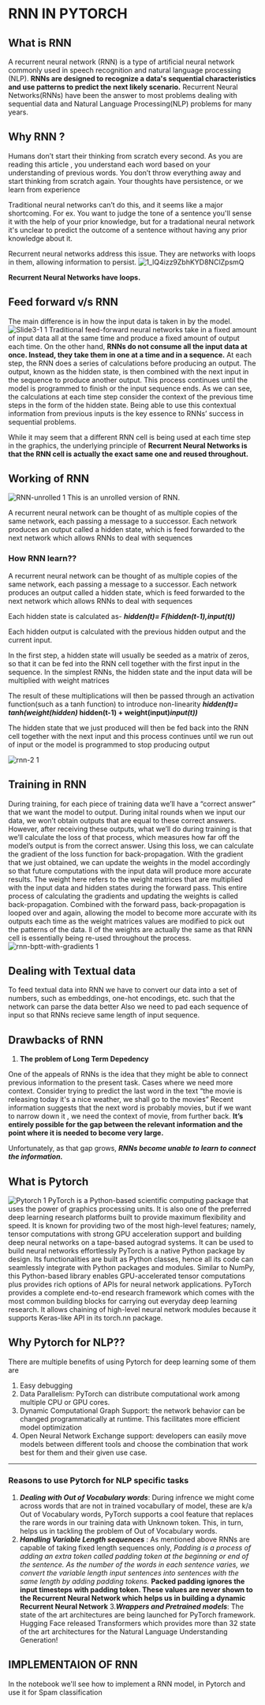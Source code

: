 # RNN IN PYTORCH

##  What is RNN
A recurrent neural network (RNN) is a type of artificial neural network commonly used in speech recognition and natural language processing (NLP). 
**RNNs are designed to recognize a data's sequential characteristics and use patterns to predict the next likely scenario.**
Recurrent Neural Networks(RNNs) have been the answer to most problems dealing with sequential data and Natural Language Processing(NLP) problems for many years.

## Why RNN ?
Humans don’t start their thinking from scratch every second. As you are reading this article , you understand each word based on your understanding of previous words.
You don’t throw everything away and start thinking from scratch again. Your thoughts have persistence, or we learn from experience

Traditional neural networks can’t do this, and it seems like a major shortcoming.
For ex. You want to judge the tone of a sentence you'll sense it with the help of your prior knowledge, but for a tradational neural network it's unclear to predict the outcome 
of a sentence without having any prior knowledge about it.

Recurrent neural networks address this issue. They are networks with loops in them, allowing information to persist.
![1_lQ4izz9ZbhKYD8NClZpsmQ](https://user-images.githubusercontent.com/66169287/93784314-7fcad480-fc4a-11ea-8ad6-2a59b771ff1b.png)

**Recurrent Neural Networks have loops.**

## Feed forward v/s RNN
The main difference is in how the input data is taken in by the model.
![Slide3-1 1](https://user-images.githubusercontent.com/66169287/93785166-67a78500-fc4b-11ea-9d8e-b9a7b1e64b1b.jpg)
Traditional feed-forward neural networks take in a fixed amount of input data all at the same time and produce a fixed amount of output each time. On the other hand,
**RNNs do not consume all the input data at once. Instead, they take them in one at a time and in a sequence.** At each step, the RNN does a series of calculations before producing an output. 
The output, known as the hidden state, is then combined with the next input in the sequence to produce another output. 
This process continues until the model is programmed to finish or the input sequence ends.
As we can see, the calculations at each time step consider the context of the previous time steps in the form of the hidden state. Being able to use this contextual information from previous inputs is the key essence to RNNs’ success in sequential problems.

While it may seem that a different RNN cell is being used at each time step in the graphics, the underlying principle of **Recurrent Neural Networks is that the RNN cell is actually the exact same one and reused throughout.**
## Working of RNN  
![RNN-unrolled 1](https://user-images.githubusercontent.com/66169287/93785682-ff0cd800-fc4b-11ea-9165-7b278e753908.png)
This is an unrolled version of RNN.

A recurrent neural network can be thought of as multiple copies of the same network, each passing a message to a successor. Each network produces an output called a hidden state, which is feed forwarded to the next network which allows RNNs to deal with sequences

### How RNN learn??
A recurrent neural network can be thought of as multiple copies of the same network, each passing a message to a successor. Each network produces an output called a hidden state, which is feed forwarded to the next network which allows RNNs to deal with sequences

Each hidden state is calculated as-
***hidden(t)= F(hidden(t-1),input(t))***

Each hidden output is calculated with the previous hidden output and the current input.

In the first step, a hidden state will usually be seeded as a matrix of zeros, so that it can be fed into the RNN cell together with the first input in the sequence. In the simplest RNNs, the hidden state and the input data will be multiplied with weight matrices

The result of these multiplications will then be passed through an activation function(such as a tanh function) to introduce non-linearity
***hidden(t)= tanh(weight(hidden)* hidden(t-1) + weight(input)*input(t))***

The hidden state that we just produced will then be fed back into the RNN cell together with the next input and this process continues until we run out of input or the model is programmed to stop producing output

![rnn-2 1](https://user-images.githubusercontent.com/66169287/93787802-44caa000-fc4e-11ea-8d07-bda7450e377a.gif)

## Training in RNN
During training, for each piece of training data we’ll have a “correct answer” that we want the model to output. During inital rounds when we input our data, we won’t obtain outputs that are equal to these correct answers. However, after receiving these outputs, what we’ll do during training is that we’ll calculate the loss of that process, which measures how far off the model’s output is from the correct answer. Using this loss, we can calculate the gradient of the loss function for back-propagation.
With the gradient that we just obtained, we can update the weights in the model accordingly so that future computations with the input data will produce more accurate results. The weight here refers to the weight matrices that are multiplied with the input data and hidden states during the forward pass. This entire process of calculating the gradients and updating the weights is called back-propagation. Combined with the forward pass, back-propagation is looped over and again, allowing the model to become more accurate with its outputs each time as the weight matrices values are modified to pick out the patterns of the data.
ll of the weights are actually the same as that RNN cell is essentially being re-used throughout the process.
![rnn-bptt-with-gradients 1](https://user-images.githubusercontent.com/66169287/93791838-5c0b8c80-fc52-11ea-98f9-9ce6fe96c977.png)

## Dealing with Textual data
 To feed textual data into RNN we have to convert our data into a set of numbers, such as embeddings, one-hot encodings, etc. such that the network can parse the data better
 Also we need to pad each sequence of input so that RNNs recieve same length of input sequence.
 
 ## Drawbacks of RNN
 1. **The problem of Long Term Depedency**
 
 One of the appeals of RNNs is the idea that they might be able to connect previous information to the present task.
 Cases where we need more context. Consider trying to predict the last word in the text “the movie is releasing today it's a nice weather, we shall go to the movies” Recent information suggests that the next word is probably movies, but if we want to narrow down it , we need the context of movie, from further back. 
 **It’s entirely possible for the gap between the relevant information and the point where it is needed to become very large.**


Unfortunately, as that gap grows, ***RNNs become unable to learn to connect the information.***

## What is Pytorch
![Pytorch 1](https://user-images.githubusercontent.com/66169287/93798095-bad50400-fc5a-11ea-9b2d-11eab62604e9.png)
PyTorch is a Python-based scientific computing package that uses the power of graphics processing units. 
It is also one of the preferred deep learning research platforms built to provide maximum flexibility and speed.
It is known for providing two of the most high-level features; namely, tensor computations with strong GPU acceleration support and building deep neural networks on a tape-based autograd systems.
It can be used to build neural networks effortlessly
PyTorch is a native Python package by design. Its functionalities are built as Python classes, hence all its code can seamlessly integrate with Python packages and modules. Similar to NumPy, this Python-based library enables GPU-accelerated tensor computations plus provides rich options of APIs for neural network applications. PyTorch provides a complete end-to-end research framework which comes with the most common building blocks for carrying out everyday deep learning research. It allows chaining of high-level neural network modules because it supports Keras-like API in its torch.nn package.

## Why Pytorch for NLP??
There are multiple benefits of using Pytorch for deep learning some of them are
1. Easy debugging
2. Data Parallelism:  PyTorch can distribute computational work among multiple CPU or GPU cores.
3. Dynamic Computational Graph Support: the network behavior can be changed programmatically at runtime. This facilitates more efficient model optimization 
4. Open Neural Network Exchange support: developers can easily move models between different tools and choose the combination that work best for them and their given use case.
---
### Reasons to use Pytorch for NLP specific tasks
1. ***Dealing with Out of Vocabulary words***: During infrence we might come across words that are not in trained vocabullary of model, these are k/a Out of Vocabulary words, PyTorch supports a cool feature that replaces the rare words in our training data with Unknown token. This, in turn, helps us in tackling the problem of Out of Vocabulary words.
2. ***Handling Variable Length sequences*** : As mentioned above RNNs are capable of taking fixed length sequences only,
*Padding is a process of adding an extra token called padding token at the beginning or end of the sentence. As the number of the words in each sentence varies, we convert the variable length input sentences into sentences with the same length by adding padding tokens.*
**Packed padding ignores the input timesteps with padding token. These values are never shown to the Recurrent Neural Network which helps us in building a dynamic Recurrent Neural Network**
3.***Wrappers and Pretrained models***: The state of the art architectures are being launched for PyTorch framework. Hugging Face released Transformers which provides more than 32 state of the art architectures for the Natural Language Understanding Generation!

## IMPLEMENTAION OF RNN
In the notebook we'll see how to implement a RNN model, in Pytorch and use it for Spam classification



